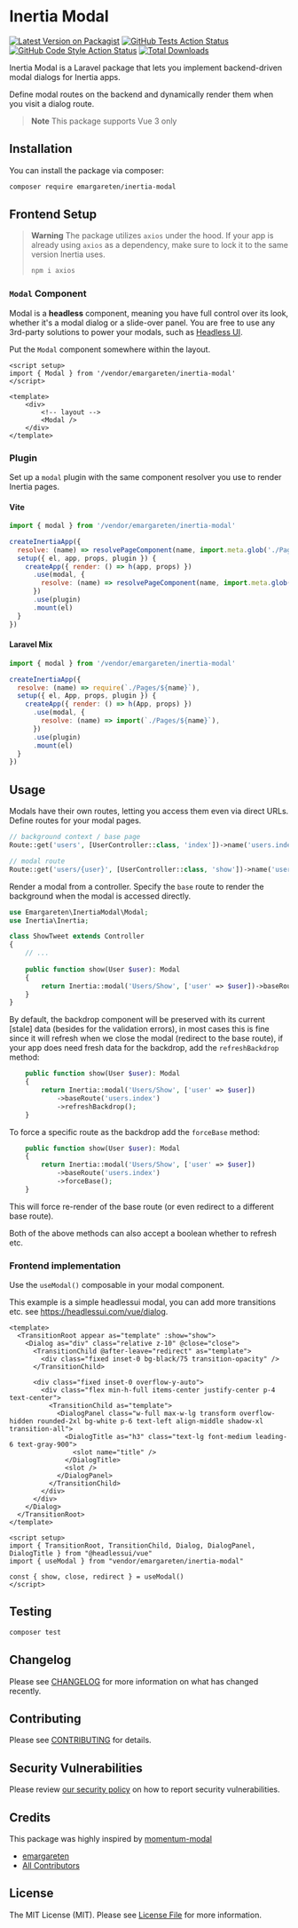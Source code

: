 # Inertia Modal

[![Latest Version on Packagist](https://img.shields.io/packagist/v/emargareten/inertia-modal.svg?style=flat-square)](https://packagist.org/packages/emargareten/inertia-modal)
[![GitHub Tests Action Status](https://img.shields.io/github/actions/workflow/status/emargareten/inertia-modal/run-tests.yml?branch=main&label=tests&style=flat-square)](https://github.com/emargareten/inertia-modal/actions?query=workflow%3Arun-tests+branch%3Amain)
[![GitHub Code Style Action Status](https://img.shields.io/github/actions/workflow/status/emargareten/inertia-modal/fix-php-code-style-issues.yml?branch=main&label=code%20style&style=flat-square)](https://github.com/emargareten/inertia-modal/actions?query=workflow%3A"Fix+PHP+code+style+issues"+branch%3Amain)
[![Total Downloads](https://img.shields.io/packagist/dt/emargareten/inertia-modal.svg?style=flat-square)](https://packagist.org/packages/emargareten/inertia-modal)

Inertia Modal is a Laravel package that lets you implement backend-driven modal dialogs for Inertia apps.

Define modal routes on the backend and dynamically render them when you visit a dialog route.

> **Note**
> This package supports Vue 3 only

## Installation

You can install the package via composer:

```bash
composer require emargareten/inertia-modal
```
## Frontend Setup

> **Warning**
> The package utilizes `axios` under the hood. If your app is already using `axios` as a dependency, make sure to lock it to the same version Inertia uses.
> ```bash
> npm i axios
> ```

### `Modal` Component

Modal is a **headless** component, meaning you have full control over its look, whether it's a modal dialog or a slide-over panel. You are free to use any 3rd-party solutions to power your modals, such as [Headless UI](https://github.com/tailwindlabs/headlessui).

Put the `Modal` component somewhere within the layout.

```vue
<script setup>
import { Modal } from '/vendor/emargareten/inertia-modal'
</script>

<template>
    <div>
        <!-- layout -->
        <Modal />
    </div>
</template>
```

### Plugin

Set up a `modal` plugin with the same component resolver you use to render Inertia pages.

#### Vite

```javascript
import { modal } from '/vendor/emargareten/inertia-modal'

createInertiaApp({
  resolve: (name) => resolvePageComponent(name, import.meta.glob('./Pages/**/*.vue')),
  setup({ el, app, props, plugin }) {
    createApp({ render: () => h(app, props) })
      .use(modal, {
        resolve: (name) => resolvePageComponent(name, import.meta.glob('./Pages/**/*.vue')),
      })
      .use(plugin)
      .mount(el)
  }
})
```

#### Laravel Mix

```javascript
import { modal } from '/vendor/emargareten/inertia-modal'

createInertiaApp({
  resolve: (name) => require(`./Pages/${name}`),
  setup({ el, App, props, plugin }) {
    createApp({ render: () => h(App, props) })
      .use(modal, {
        resolve: (name) => import(`./Pages/${name}`),
      })
      .use(plugin)
      .mount(el)
  }
})
```

## Usage

Modals have their own routes, letting you access them even via direct URLs. Define routes for your modal pages.

```php
// background context / base page
Route::get('users', [UserController::class, 'index'])->name('users.index');

// modal route
Route::get('users/{user}', [UserController::class, 'show'])->name('users.show');
```

Render a modal from a controller. Specify the `base` route to render the background when the modal is accessed directly.

```php
use Emargareten\InertiaModal\Modal;
use Inertia\Inertia;

class ShowTweet extends Controller
{
    // ...
    
    public function show(User $user): Modal
    {
        return Inertia::modal('Users/Show', ['user' => $user])->baseRoute('users.index');
    }
}
```

By default, the backdrop component will be preserved with its current [stale] data (besides for the validation errors), in most cases this is fine since it
will refresh when we close the modal (redirect to the base route), if your app does need fresh data for the backdrop, add
the `refreshBackdrop` method:

```php
    public function show(User $user): Modal
    {
        return Inertia::modal('Users/Show', ['user' => $user])
            ->baseRoute('users.index')
            ->refreshBackdrop();
    }
```

To force a specific route as the backdrop add the `forceBase` method:

```php
    public function show(User $user): Modal
    {
        return Inertia::modal('Users/Show', ['user' => $user])
            ->baseRoute('users.index')
            ->forceBase();
    }
```

This will force re-render of the base route (or even redirect to a different base route).

Both of the above methods can also accept a boolean whether to refresh etc.

### Frontend implementation

Use the `useModal()` composable in your modal component.

This example is a simple headlessui modal, you can add more transitions etc. see https://headlessui.com/vue/dialog.

```vue
<template>
  <TransitionRoot appear as="template" :show="show">
    <Dialog as="div" class="relative z-10" @close="close">
      <TransitionChild @after-leave="redirect" as="template">
        <div class="fixed inset-0 bg-black/75 transition-opacity" />
      </TransitionChild>

      <div class="fixed inset-0 overflow-y-auto">
        <div class="flex min-h-full items-center justify-center p-4 text-center">
          <TransitionChild as="template">
            <DialogPanel class="w-full max-w-lg transform overflow-hidden rounded-2xl bg-white p-6 text-left align-middle shadow-xl transition-all">
              <DialogTitle as="h3" class="text-lg font-medium leading-6 text-gray-900">
                <slot name="title" />
              </DialogTitle>
              <slot />
            </DialogPanel>
          </TransitionChild>
        </div>
      </div>
    </Dialog>
  </TransitionRoot>
</template>

<script setup>
import { TransitionRoot, TransitionChild, Dialog, DialogPanel, DialogTitle } from "@headlessui/vue"
import { useModal } from "vendor/emargareten/inertia-modal"

const { show, close, redirect } = useModal()
</script>
```

## Testing

```bash
composer test
```

## Changelog

Please see [CHANGELOG](CHANGELOG.md) for more information on what has changed recently.

## Contributing

Please see [CONTRIBUTING](CONTRIBUTING.md) for details.

## Security Vulnerabilities

Please review [our security policy](../../security/policy) on how to report security vulnerabilities.

## Credits

This package was highly inspired by [momentum-modal](https://github.com/lepikhinb/momentum-modal)

- [emargareten](https://github.com/emargareten)
- [All Contributors](../../contributors)

## License

The MIT License (MIT). Please see [License File](LICENSE.md) for more information.
